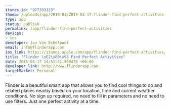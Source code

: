 ```yaml
--- 
itunes_id: "977333323"
thumb: /uploads/app/2015-04/2015-04-17-flinder-find-perfect-activities.png
type: app
status: publish
permalink: /app/flinder-find-perfect-activities
devices: 
- ios
developer: Jan Van Echelpoel
email: info@flinderapp.com
ios_link: https://itunes.apple.com/app/flinder-find-perfect-activities/id977333323
title: "Flinder \xE2\x80\x93 Find Perfect Activities"
date: 2015-04-17 14:51:51.500470 +00:00
developer_link: http://www.flinderapp.com
targetMarket: Personal
---
```


Flinder is a beautiful smart app that allows you to find cool things to do and related places nearby based on your location, time and current weather conditions. No sign up required, no need to fill in parameters and no need to use filters. Just one perfect activity at a time.
